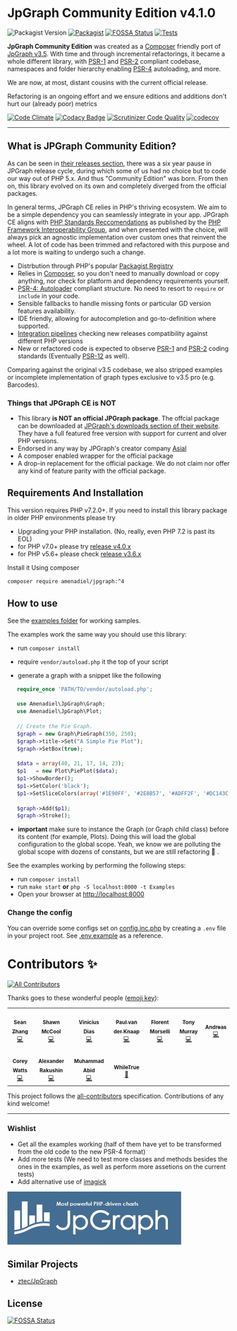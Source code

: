 # JpGraph Community Edition v4.1.0

![Packagist Version](https://img.shields.io/packagist/v/amenadiel/jpgraph)
[![Packagist](https://img.shields.io/packagist/dm/amenadiel/jpgraph.svg)](https://packagist.org/packages/amenadiel/jpgraph) [![FOSSA Status](https://app.fossa.io/api/projects/git%2Bgithub.com%2FHuasoFoundries%2Fjpgraph.svg?type=shield)](https://app.fossa.io/projects/git%2Bgithub.com%2FHuasoFoundries%2Fjpgraph?ref=badge_shield) [![Tests](https://github.com/HuasoFoundries/jpgraph/actions/workflows/tests.yml/badge.svg)](https://github.com/HuasoFoundries/jpgraph/actions/workflows/tests.yml)

**JpGraph Community Edition** was created as a [Composer](https://getcomposer.org/) friendly port of [JpGraph v3.5](README.3.5.md). With time and through incremental refactorings, it became a whole different library, with [PSR-1](https://www.php-fig.org/psr/psr-1/) and [PSR-2](https://www.php-fig.org/psr/psr-2/) compliant codebase, namespaces and folder hierarchy enabling [PSR-4](https://www.php-fig.org/psr/psr-4/) autoloading, and more.

We are now, at most, distant cousins with the current official release.

Refactoring is an ongoing effort and we ensure editions and additions don't hurt our (already poor) metrics

[![Code Climate](https://codeclimate.com/github/HuasoFoundries/jpgraph/badges/gpa.svg)](https://codeclimate.com/github/HuasoFoundries/jpgraph) [![Codacy Badge](https://app.codacy.com/project/badge/Grade/eb29aeb298ea4379a281db35d55ddeb1)](https://www.codacy.com/gh/HuasoFoundries/jpgraph/dashboard?utm_source=github.com&amp;utm_medium=referral&amp;utm_content=HuasoFoundries/jpgraph&amp;utm_campaign=Badge_Grade)
[![Scrutinizer Code Quality](https://scrutinizer-ci.com/g/HuasoFoundries/jpgraph/badges/quality-score.png?b=master)](https://scrutinizer-ci.com/g/HuasoFoundries/jpgraph/?branch=master) [![codecov](https://codecov.io/gh/HuasoFoundries/jpgraph/branch/master/graph/badge.svg?token=VESbMV2rS4)](https://codecov.io/gh/HuasoFoundries/jpgraph)

---------


## What is JPGraph Community Edition?

As can be seen in [their releases section](https://jpgraph.net/download/release.php), there was a six year pause in JPGraph release cycle, during which some of us had no choice but to code our way out of PHP 5.x. And thus "Community Edition" was born. From then on, this library evolved on its own and completely diverged from the official packages.

In general terms, JPGraph CE relies in PHP's thriving ecosystem. We aim to be a simple dependency you can seamlessly integrate in your app. JPGraph CE aligns with [PHP Standards Reccomendations](https://www.php-fig.org/psr/) as published by the [PHP Framework Interoperability Group](https://www.php-fig.org/), and when presented with the choice, will always pick an agnostic implementation over custom ones that reinvent the wheel. A lot of code has been trimmed and refactored with this purpose and a lot more is waiting to undergo such a change.

- Distrbution through PHP's popular [Packagist Registry](https://packagist.org/packages/amenadiel/jpgraph)
- Relies in [Composer](https://getcomposer.org/), so you don't need to manually download or copy anything, nor check for platform and dependency requirements yourself.
- [PSR-4: Autoloader](https://www.php-fig.org/psr/psr-4/) compliant structure. No need to resort to `require` or `include` in your code.
- Sensible fallbacks to handle missing fonts or particular GD version features availability.
- IDE friendly, allowing for autocompletion and go-to-definition where supported.
- [Integration pipelines](https://github.com/HuasoFoundries/jpgraph/actions/workflows/tests.yml) checking new releases compatibility against different PHP versions
- New or refactored code is expected to observe [PSR-1](https://www.php-fig.org/psr/psr-1/) and [PSR-2](https://www.php-fig.org/psr/psr-2/) coding standards (Eventually [PSR-12](https://www.php-fig.org/psr/psr-12/) as well).

Comparing against the original v3.5 codebase, we also stripped examples or incomplete implementation of graph types exclusive to v3.5 pro (e.g. Barcodes).

### Things that JPGraph CE is NOT

- This library **is NOT an official JPGraph package**. The offcial package can be downloaded at [JPGraph's downloads section of their website](https://jpgraph.net/download/). They have a full featured free version with support for current and olver PHP versions.
- Endorsed in any way by JPGraph's creator company [Asial](https://www.asial.co.jp/)
- A composer enabled wrapper for the official package
- A drop-in replacement for the official package. We do not claim nor offer any kind of feature parity with the official package.



## Requirements And Installation

This version requires PHP v7.2.0+. If you need to install this library package in older PHP environments please try

- Upgrading your PHP installation. (No, really, even PHP 7.2 is past its EOL)
- for PHP v7.0+  please try [release v4.0.x](https://github.com/HuasoFoundries/jpgraph/releases/tag/v4.0.3)
- for PHP v5.6+ please check [release v3.6.x](https://github.com/HuasoFoundries/jpgraph/tree/v3.6.21)

Install it Using composer

```sh
composer require amenadiel/jpgraph:^4
```

## How to use

See the [examples folder](https://github.com/amenadiel/jpgraph/tree/master/Examples) for working samples.

The examples work the same way you should use this library:

- run `composer install`

- require `vendor/autoload.php` it the top of your script

- generate a graph with a snippet like the following

```php
   require_once 'PATH/TO/vendor/autoload.php';

   use Amenadiel\JpGraph\Graph;
   use Amenadiel\JpGraph\Plot;

   // Create the Pie Graph.
   $graph = new Graph\PieGraph(350, 250);
   $graph->title->Set("A Simple Pie Plot");
   $graph->SetBox(true);

   $data = array(40, 21, 17, 14, 23);
   $p1   = new Plot\PiePlot($data);
   $p1->ShowBorder();
   $p1->SetColor('black');
   $p1->SetSliceColors(array('#1E90FF', '#2E8B57', '#ADFF2F', '#DC143C', '#BA55D3'));

   $graph->Add($p1);
   $graph->Stroke();
```

- **important** make sure to instance the  Graph (or Graph child class) before its content (for example, Plots). Doing this will load the global configuration to the global scope. Yeah, we know we are polluting the global scope with dozens of constants, but we are still refactoring :shrug: .

See the examples working by performing the following steps:

- run `composer install`
- run `make start` **or** `php -S localhost:8000 -t Examples`
- Open your browser at <http://localhost:8000>

### Change the config

You can override some configs set on [config.inc.php](src/config.inc.php) by creating a `.env` file in your project root.
See [.env.example](.env.example) as a reference.

# Contributors ✨

<!-- ALL-CONTRIBUTORS-BADGE:START - Do not remove or modify this section -->
[![All Contributors](https://img.shields.io/badge/all_contributors-11-orange.svg?style=flat-square)](#contributors-)
<!-- ALL-CONTRIBUTORS-BADGE:END -->

Thanks goes to these wonderful people ([emoji key](https://allcontributors.org/docs/en/emoji-key)):

<!-- ALL-CONTRIBUTORS-LIST:START - Do not remove or modify this section -->
<!-- prettier-ignore-start -->
<!-- markdownlint-disable -->
<table>
  <tr>
    <td align="center"><a href="https://github.com/zhangsean"><img src="https://avatars.githubusercontent.com/u/2536402?v=4?s=50" width="50px;" alt=""/><br /><sub><b>Sean Zhang</b></sub></a><br /><a href="https://github.com/HuasoFoundries/jpgraph/commits?author=zhangsean" title="Code">💻</a></td>
    <td align="center"><a href="http://shawnmc.cool"><img src="https://avatars.githubusercontent.com/u/560749?v=4?s=50" width="50px;" alt=""/><br /><sub><b>Shawn McCool</b></sub></a><br /><a href="https://github.com/HuasoFoundries/jpgraph/commits?author=ShawnMcCool" title="Code">💻</a></td>
    <td align="center"><a href="https://youtube.com/c/DiasDeDev?sub_confirmation=1"><img src="https://avatars.githubusercontent.com/u/6991415?v=4?s=50" width="50px;" alt=""/><br /><sub><b>Vinicius Dias</b></sub></a><br /><a href="https://github.com/HuasoFoundries/jpgraph/commits?author=CViniciusSDias" title="Code">💻</a></td>
    <td align="center"><a href="https://github.com/PauluzzNL"><img src="https://avatars.githubusercontent.com/u/5946360?v=4?s=50" width="50px;" alt=""/><br /><sub><b>Paul van der Knaap</b></sub></a><br /><a href="https://github.com/HuasoFoundries/jpgraph/commits?author=PauluzzNL" title="Code">💻</a></td>
    <td align="center"><a href="https://morselli.fr"><img src="https://avatars.githubusercontent.com/u/1091072?v=4?s=50" width="50px;" alt=""/><br /><sub><b>Florent Morselli</b></sub></a><br /><a href="https://github.com/HuasoFoundries/jpgraph/commits?author=Spomky" title="Code">💻</a></td>
    <td align="center"><a href="https://github.com/murrant"><img src="https://avatars.githubusercontent.com/u/39462?v=4?s=50" width="50px;" alt=""/><br /><sub><b>Tony Murray</b></sub></a><br /><a href="https://github.com/HuasoFoundries/jpgraph/commits?author=murrant" title="Code">💻</a></td>
    <td align="center"><a href="https://incoherent.ch"><img src="https://avatars.githubusercontent.com/u/973653?v=4?s=50" width="50px;" alt=""/><br /><sub><b>Andreas</b></sub></a><br /><a href="https://github.com/HuasoFoundries/jpgraph/commits?author=iquito" title="Code">💻</a></td>
  </tr>
  <tr>
    <td align="center"><a href="https://corwatts.com"><img src="https://avatars.githubusercontent.com/u/220260?v=4?s=50" width="50px;" alt=""/><br /><sub><b>Corey Watts</b></sub></a><br /><a href="https://github.com/HuasoFoundries/jpgraph/commits?author=CorWatts" title="Code">💻</a></td>
    <td align="center"><a href="https://github.com/eisberg"><img src="https://avatars.githubusercontent.com/u/9015003?v=4?s=50" width="50px;" alt=""/><br /><sub><b>Alexander Rakushin</b></sub></a><br /><a href="https://github.com/HuasoFoundries/jpgraph/commits?author=eisberg" title="Code">💻</a></td>
    <td align="center"><a href="https://github.com/abidaks"><img src="https://avatars.githubusercontent.com/u/20839618?v=4?s=50" width="50px;" alt=""/><br /><sub><b>Muhammad Abid</b></sub></a><br /><a href="https://github.com/HuasoFoundries/jpgraph/commits?author=abidaks" title="Code">💻</a></td>
    <td align="center"><a href="http://www.whiletrue.it"><img src="https://avatars.githubusercontent.com/u/683688?v=4?s=50" width="50px;" alt=""/><br /><sub><b>WhileTrue</b></sub></a><br /><a href="https://github.com/HuasoFoundries/jpgraph/issues?q=author%3Aformikaio" title="Bug reports">🐛</a></td>
  </tr>
</table>

<!-- markdownlint-restore -->
<!-- prettier-ignore-end -->

<!-- ALL-CONTRIBUTORS-LIST:END -->

This project follows the [all-contributors](https://github.com/all-contributors/all-contributors) specification. Contributions of any kind welcome!

______________

### Wishlist

- Get all the examples working (half of them have yet to be transformed from the old code to the new PSR-4 format)
- Add more tests (We need to test more classes and methods besides the ones in the examples, as well as perform more assetions on the current tests)
- Add alternative use of [imagick](http://php.net/manual/en/imagick.setup.php)

![jpgraph_logo](https://raw.githubusercontent.com/HuasoFoundries/jpgraph/master/jpgraph_logo.jpg)

## Similar Projects

- [ztec/JpGraph](https://github.com/ztec/JpGraph)

## License

[![FOSSA Status](https://app.fossa.io/api/projects/git%2Bgithub.com%2FHuasoFoundries%2Fjpgraph.svg?type=large)](https://app.fossa.io/projects/git%2Bgithub.com%2FHuasoFoundries%2Fjpgraph?ref=badge_large)
